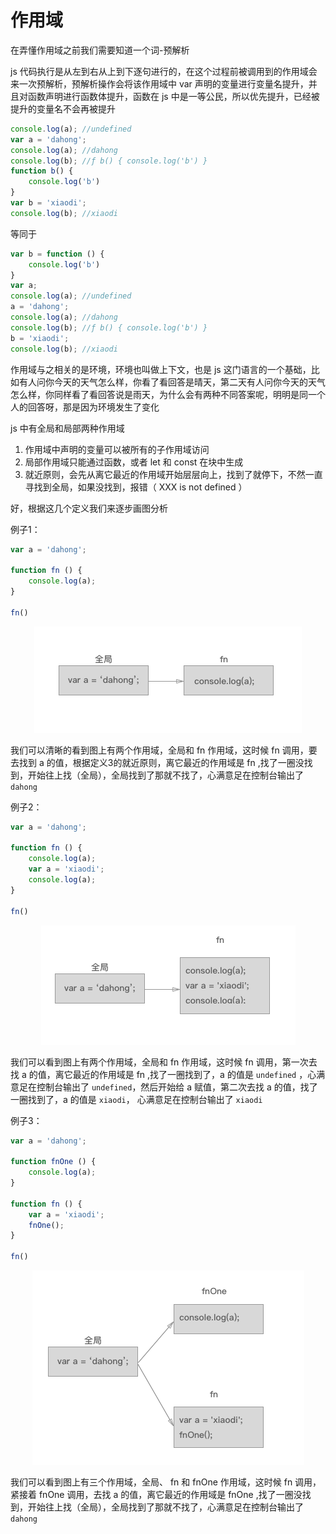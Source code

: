 # 作用域

在弄懂作用域之前我们需要知道一个词-预解析

js 代码执行是从左到右从上到下逐句进行的，在这个过程前被调用到的作用域会来一次预解析，预解析操作会将该作用域中 var 声明的变量进行变量名提升，并且对函数声明进行函数体提升，函数在 js 中是一等公民，所以优先提升，已经被提升的变量名不会再被提升

```js
console.log(a); //undefined
var a = 'dahong';
console.log(a); //dahong
console.log(b); //ƒ b() { console.log('b') }
function b() {
    console.log('b')
}
var b = 'xiaodi';
console.log(b); //xiaodi
```

等同于

```js
var b = function () {
    console.log('b')
}
var a;
console.log(a); //undefined
a = 'dahong';
console.log(a); //dahong
console.log(b); //ƒ b() { console.log('b') }
b = 'xiaodi';
console.log(b); //xiaodi
```

作用域与之相关的是环境，环境也叫做上下文，也是 js 这门语言的一个基础，比如有人问你今天的天气怎么样，你看了看回答是晴天，第二天有人问你今天的天气怎么样，你同样看了看回答说是雨天，为什么会有两种不同答案呢，明明是同一个人的回答呀，那是因为环境发生了变化

js 中有全局和局部两种作用域

1. 作用域中声明的变量可以被所有的子作用域访问
2. 局部作用域只能通过函数，或者 let 和 const 在块中生成
3. 就近原则，会先从离它最近的作用域开始层层向上，找到了就停下，不然一直寻找到全局，如果没找到，报错（ XXX is not defined ）

好，根据这几个定义我们来逐步画图分析

例子1：

```js
var a = 'dahong';

function fn () {
    console.log(a);
}

fn()
```

<p align="center">
    <img src="../assets/zuoyongyu1.png" />
</p>

我们可以清晰的看到图上有两个作用域，全局和 fn 作用域，这时候 fn 调用，要去找到 a 的值，根据定义3的就近原则，离它最近的作用域是 fn ,找了一圈没找到，开始往上找（全局），全局找到了那就不找了，心满意足在控制台输出了 `dahong`

例子2：

```js
var a = 'dahong';

function fn () {
    console.log(a);
    var a = 'xiaodi';
    console.log(a);
}

fn()
```

<p align="center">
    <img src="../assets/zuoyongyu2.png" />
</p>

我们可以看到图上有两个作用域，全局和 fn 作用域，这时候 fn 调用，第一次去找 a 的值，离它最近的作用域是 fn ,找了一圈找到了，a 的值是 `undefined` ，心满意足在控制台输出了 `undefined`，然后开始给 a 赋值，第二次去找 a 的值，找了一圈找到了，a 的值是 `xiaodi`， 心满意足在控制台输出了 `xiaodi`

例子3：

```js
var a = 'dahong';

function fnOne () {
    console.log(a);
}

function fn () {
    var a = 'xiaodi';
    fnOne();
}

fn()
```

<p align="center">
    <img src="../assets/zuoyongyu3.png" />
</p>

我们可以看到图上有三个作用域，全局、 fn 和 fnOne 作用域，这时候 fn 调用，紧接着 fnOne 调用，去找 a 的值，离它最近的作用域是 fnOne ,找了一圈没找到，开始往上找（全局），全局找到了那就不找了，心满意足在控制台输出了 `dahong`